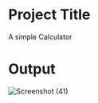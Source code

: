 # Project Title
A simple Calculator
# Output
![Screenshot (41)](https://github.com/anshulbudhwal/javascript_projects/assets/72787705/68e2cbe7-8e7a-4e3b-81d6-d816d1b12ef0)
